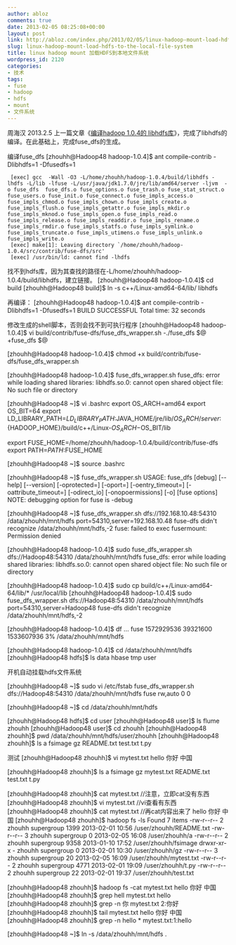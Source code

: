 ```yaml
---
author: abloz
comments: true
date: 2013-02-05 08:25:08+00:00
layout: post
link: http://abloz.com/index.php/2013/02/05/linux-hadoop-mount-load-hdfs-to-the-local-file-system/
slug: linux-hadoop-mount-load-hdfs-to-the-local-file-system
title: linux hadoop mount 加载HDFS到本地文件系统
wordpress_id: 2120
categories:
- 技术
tags:
- fuse
- hadoop
- hdfs
- mount
- 文件系统
---
```


周海汉
2013.2.5
上一篇文章《[编译hadoop 1.0.4的 libhdfs库](http://abloz.com/2013/02/04/compile-hadoop-1-0-4-libhdfs-library.html)》，完成了libhdfs的编译。在此基础上，完成fuse_dfs的生成。

编译fuse_dfs
[zhouhh@Hadoop48 hadoop-1.0.4]$ ant compile-contrib -Dlibhdfs=1 -Dfusedfs=1

     [exec] gcc  -Wall -O3 -L/home/zhouhh/hadoop-1.0.4/build/libhdfs -lhdfs -L/lib -lfuse -L/usr/java/jdk1.7.0/jre/lib/amd64/server -ljvm  -o fuse_dfs  fuse_dfs.o fuse_options.o fuse_trash.o fuse_stat_struct.o fuse_users.o fuse_init.o fuse_connect.o fuse_impls_access.o fuse_impls_chmod.o fuse_impls_chown.o fuse_impls_create.o fuse_impls_flush.o fuse_impls_getattr.o fuse_impls_mkdir.o fuse_impls_mknod.o fuse_impls_open.o fuse_impls_read.o fuse_impls_release.o fuse_impls_readdir.o fuse_impls_rename.o fuse_impls_rmdir.o fuse_impls_statfs.o fuse_impls_symlink.o fuse_impls_truncate.o fuse_impls_utimens.o fuse_impls_unlink.o fuse_impls_write.o
     [exec] make[1]: Leaving directory `/home/zhouhh/hadoop-1.0.4/src/contrib/fuse-dfs/src'
     [exec] /usr/bin/ld: cannot find -lhdfs

找不到hdfs库，因为其查找的路径在-L/home/zhouhh/hadoop-1.0.4/build/libhdfs，建立链接。
[zhouhh@Hadoop48 hadoop-1.0.4]$ cd  build
[zhouhh@Hadoop48 build]$ ln -s c++/Linux-amd64-64/lib/ libhdfs

再编译：
[zhouhh@Hadoop48 hadoop-1.0.4]$ ant compile-contrib -Dlibhdfs=1 -Dfusedfs=1
BUILD SUCCESSFUL
Total time: 32 seconds

修改生成的shell脚本，否则会找不到可执行程序
[zhouhh@Hadoop48 hadoop-1.0.4]$ vi build/contrib/fuse-dfs/fuse_dfs_wrapper.sh
-./fuse_dfs $@
+fuse_dfs $@

[zhouhh@Hadoop48 hadoop-1.0.4]$ chmod +x build/contrib/fuse-dfs/fuse_dfs_wrapper.sh


[zhouhh@Hadoop48 hadoop-1.0.4]$ fuse_dfs_wrapper.sh
fuse_dfs: error while loading shared libraries: libhdfs.so.0: cannot open shared object file: No such file or directory

[zhouhh@Hadoop48 ~]$ vi .bashrc
export OS_ARCH=amd64
export OS_BIT=64
export LD_LIBRARY_PATH=$LD_LIBRARY_PATH:$JAVA_HOME/jre/lib/$OS_ARCH/server:${HADOOP_HOME}/build/c++/Linux-$OS_ARCH-$OS_BIT/lib

export FUSE_HOME=/home/zhouhh/hadoop-1.0.4/build/contrib/fuse-dfs
export PATH=$PATH:$FUSE_HOME

[zhouhh@Hadoop48 ~]$ source .bashrc

[zhouhh@Hadoop48 ~]$ fuse_dfs_wrapper.sh
USAGE: fuse_dfs [debug] [--help] [--version] [-oprotected=] [-oport=] [-oentry_timeout=] [-oattribute_timeout=] [-odirect_io] [-onopoermissions] [-o]  [fuse options]
NOTE: debugging option for fuse is -debug

[zhouhh@Hadoop48 ~]$ fuse_dfs_wrapper.sh dfs://192.168.10.48:54310 /data/zhouhh/mnt/hdfs
port=54310,server=192.168.10.48
fuse-dfs didn't recognize /data/zhouhh/mnt/hdfs,-2
fuse: failed to exec fusermount: Permission denied

[zhouhh@Hadoop48 hadoop-1.0.4]$ sudo fuse_dfs_wrapper.sh  dfs://Hadoop48:54310 /data/zhouhh/mnt/hdfs
fuse_dfs: error while loading shared libraries: libhdfs.so.0: cannot open shared object file: No such file or directory

[zhouhh@Hadoop48 hadoop-1.0.4]$ sudo cp build/c++/Linux-amd64-64/lib/* /usr/local/lib
[zhouhh@Hadoop48 hadoop-1.0.4]$ sudo fuse_dfs_wrapper.sh  dfs://Hadoop48:54310 /data/zhouhh/mnt/hdfs
port=54310,server=Hadoop48
fuse-dfs didn't recognize /data/zhouhh/mnt/hdfs,-2


[zhouhh@Hadoop48 hadoop-1.0.4]$ df
...
fuse                 1572929536  39321600 1533607936   3% /data/zhouhh/mnt/hdfs

[zhouhh@Hadoop48 hadoop-1.0.4]$ cd /data/zhouhh/mnt/hdfs
[zhouhh@Hadoop48 hdfs]$ ls
data  hbase  tmp  user


开机自动挂载hdfs文件系统

[zhouhh@Hadoop48 ~]$ sudo vi /etc/fstab
fuse_dfs_wrapper.sh dfs://Hadoop48:54310 /data/zhouhh/mnt/hdfs    fuse rw,auto 0 0

[zhouhh@Hadoop48 ~]$ cd /data/zhouhh/mnt/hdfs

[zhouhh@Hadoop48 hdfs]$ cd user
[zhouhh@Hadoop48 user]$ ls
flume  zhouhh
[zhouhh@Hadoop48 user]$ cd zhouhh
[zhouhh@Hadoop48 zhouhh]$ pwd
/data/zhouhh/mnt/hdfs/user/zhouhh
[zhouhh@Hadoop48 zhouhh]$ ls
a  fsimage  gz  README.txt  test.txt  t.py


测试
[zhouhh@Hadoop48 zhouhh]$ vi mytest.txt
hello
你好
中国

[zhouhh@Hadoop48 zhouhh]$ ls
a  fsimage  gz  mytest.txt  README.txt  test.txt  t.py

[zhouhh@Hadoop48 zhouhh]$ cat mytest.txt //注意，立即cat没有东西
[zhouhh@Hadoop48 zhouhh]$ vi mytest.txt  //vi查看有东西
[zhouhh@Hadoop48 zhouhh]$ cat mytest.txt //再cat内容出来了
hello
你好
中国
[zhouhh@Hadoop48 zhouhh]$ hadoop fs -ls
Found 7 items
-rw-r--r--   2 zhouhh supergroup       1399 2013-02-01 10:56 /user/zhouhh/README.txt
-rw-r--r--   3 zhouhh supergroup          0 2013-02-05 16:08 /user/zhouhh/a
-rw-r--r--   2 zhouhh supergroup       9358 2013-01-10 17:52 /user/zhouhh/fsimage
drwxr-xr-x   - zhouhh supergroup          0 2013-02-01 10:30 /user/zhouhh/gz
-rw-r--r--   3 zhouhh supergroup         20 2013-02-05 16:09 /user/zhouhh/mytest.txt
-rw-r--r--   2 zhouhh supergroup       4771 2013-02-01 19:09 /user/zhouhh/t.py
-rw-r--r--   2 zhouhh supergroup         22 2013-02-01 19:37 /user/zhouhh/test.txt

[zhouhh@Hadoop48 zhouhh]$ hadoop fs -cat mytest.txt
hello
你好
中国
[zhouhh@Hadoop48 zhouhh]$ grep hell mytest.txt
hello
[zhouhh@Hadoop48 zhouhh]$ grep -n 你 mytest.txt
2:你好
[zhouhh@Hadoop48 zhouhh]$ tail mytest.txt
hello
你好
中国
[zhouhh@Hadoop48 zhouhh]$ grep -n hello *
mytest.txt:1:hello

[zhouhh@Hadoop48 ~]$ ln -s /data/zhouhh/mnt/hdfs .
